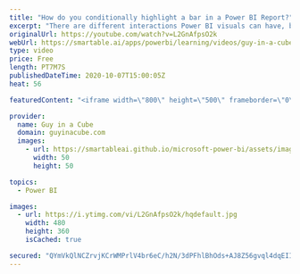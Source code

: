 ```yaml
---
title: "How do you conditionally highlight a bar in a Power BI Report?"
excerpt: "There are different interactions Power BI visuals can have, but how do we conditionally highlight a bar in a Power BI report using a slicer? Patrick shows you some MAGIC to get this to work.  Question from Live Stream: https://youtu.be/hS4hZdNZ8vw?t=1009  Phil Seamark's Blog: https://dax.tips/  Edit"
originalUrl: https://youtube.com/watch?v=L2GnAfpsO2k
webUrl: https://smartable.ai/apps/powerbi/learning/videos/guy-in-a-cube-how-do-you-conditionally-highlight-a-bar-in-a-power-bi-report/
type: video
price: Free
length: PT7M7S
publishedDateTime: 2020-10-07T15:00:05Z
heat: 56

featuredContent: "<iframe width=\"800\" height=\"500\" frameborder=\"0\" src=\"https://www.youtube.com/embed/L2GnAfpsO2k\" allow=\"accelerometer; autoplay; encrypted-media; gyroscope; picture-in-picture\" allowfullscreen></iframe>"

provider:
  name: Guy in a Cube
  domain: guyinacube.com
  images:
    - url: https://smartableai.github.io/microsoft-power-bi/assets/images/organizations/guyinacube.com-50x50.jpg
      width: 50
      height: 50

topics:
  - Power BI

images:
  - url: https://i.ytimg.com/vi/L2GnAfpsO2k/hqdefault.jpg
    width: 480
    height: 360
    isCached: true

secured: "QYmVkQlNCZrvjKCrWMPrlV4br6eC/h2N/3dPFhlBhOds+AJ8Z56gvql4dqEIIWtdBI2Hhzy2ZaNiGztp2ROQl0LQKaqyrfmp6yS1RFf9XdzSwwPMSClFhhXACDUoTPIj8RbuxKZ1RHn5+NQwWknrmxk+qViALCyYUQQHZ4th2ImpkzlFGLk/erfiDOoEMGRyzvfs86gpW8QHMtssNKhFOZKy2DvQXmocs2d1CwnON7tjYo57vIAkr1P5ei77PxIZBMYlJ+weybq9oAsIEM3gbtc1Lm0595fzT+b11tsLdX1UXFhlDN9DlWob1THo+8nNxLP9Bw3Ks3to7+pOi8uXuEHWHqiA+ZyLeKd1qkZB7q571zxfI2c1HR8PnoB4z5PS/JqM5ATdZW7XcA32YJdeDxNcVpfqkis/OZIbSCk0et0=;x0iuHmdkTBs5aCv7dmVg7w=="
---
```


